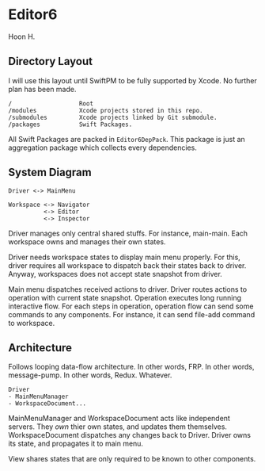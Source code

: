 Editor6
=======
Hoon H.

Directory Layout
----------------
I will use this layout until SwiftPM to be fully supported by Xcode.
No further plan has been made.

    /                   Root
    /modules            Xcode projects stored in this repo.
    /submodules         Xcode projects linked by Git submodule.
    /packages           Swift Packages.

All Swift Packages are packed in `Editor6DepPack`.
This package is just an aggregation package which collects every dependencies.


System Diagram
--------------

    Driver <-> MainMenu

    Workspace <-> Navigator
              <-> Editor
              <-> Inspector

Driver manages only central shared stuffs. For instance, main-main.
Each workspace owns and manages their own states.

Driver needs workspace states to display main menu properly. For this, 
driver requires all workspace to dispatch back their states back to driver.
Anyway, workspaces does not accept state snapshot from driver.

Main menu dispatches received actions to driver. Driver routes actions to
operation with current state snapshot. Operation executes long running 
interactive flow. For each steps in operation, operation flow can send
some commands to any components. For instance, it can send file-add command
to workspace.




Architecture
------------
Follows looping data-flow architecture.
In other words, FRP.
In other words, message-pump.
In other words, Redux.
Whatever.

    Driver
    - MainMenuManager
    - WorkspaceDocument...

MainMenuManager and WorkspaceDocument acts like independent servers.
They *own* thier own states, and updates them themselves. WorkspaceDocument
dispatches any changes back to Driver. Driver owns its state, and propagates
it to main menu.



View shares states that are only required to be known to other components.






























